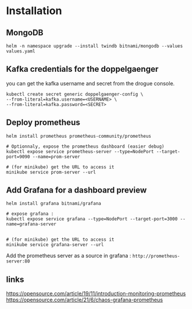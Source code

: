 
# Installation

## MongoDB

```shell
helm -n namespace upgrade --install twindb bitnami/mongodb --values values.yaml
```

## Kafka credentials for the doppelgaenger

you can get the kafka username and secret from the drogue console.

```shell
kubectl create secret generic doppelgaenger-config \
--from-literal=kafka.username=<USERNAME> \
--from-literal=kafka.password=<SECRET>
```

## Deploy prometheus 

```shell
helm install prometheus prometheus-community/prometheus

# Optionnaly, expose the prometheus dashboard (easier debug)
kubectl expose service prometheus-server --type=NodePort --target-port=9090 --name=prom-server

# (for minikube) get the URL to access it 
minikube service prom-server --url
```

## Add Grafana for a dashboard preview

```shell
helm install grafana bitnami/grafana

# expose grafana :
kubectl expose service grafana --type=NodePort --target-port=3000 --name=grafana-server


# (for minikube) get the URL to access it 
minikube service grafana-server --url
```
Add the prometheus server as a source in grafana : `http://prometheus-server:80`


## links 
https://opensource.com/article/19/11/introduction-monitoring-prometheus
https://opensource.com/article/21/6/chaos-grafana-prometheus